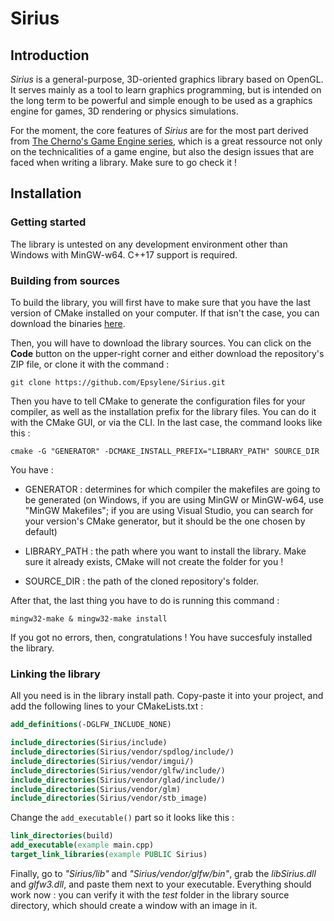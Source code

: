 # Sirius
## Introduction

*Sirius* is a general-purpose, 
3D-oriented graphics library based 
on OpenGL. It serves mainly as a 
tool to learn graphics programming, 
but is intended on the long term to
be powerful and simple enough to be
used as a graphics engine for games,
3D rendering or physics simulations.

For the moment, the core features of *Sirius* are
for the most part derived from [The Cherno's
Game Engine series](https://www.youtube.com/playlist?list=PLlrATfBNZ98dC-V-N3m0Go4deliWHPFwT),
which is a great ressource not only on
the technicalities of a game engine,
but also the design issues that are faced
when writing a library. Make sure to go check it !

## Installation
### Getting started

The library is untested on any development
environment other than Windows with MinGW-w64. C++17
support is required.

### Building from sources

To build the library, you will first have
to make sure that you have the last version
of CMake installed on your computer. If
that isn't the case, you can download the 
binaries [here](https://cmake.org/download/).

Then, you will have to download the library
sources. You can click on the **Code** button
on the upper-right corner and either download
the repository's ZIP file, or clone
it with the command :

```shell
git clone https://github.com/Epsylene/Sirius.git
```

Then you have to tell CMake to generate
the configuration files for your compiler,
as well as the installation prefix for the
library files. You can do it with the CMake
GUI, or via the CLI. In the last case, the
command looks like this :

```shell
cmake -G "GENERATOR" -DCMAKE_INSTALL_PREFIX="LIBRARY_PATH" SOURCE_DIR
```

You have :
* GENERATOR : determines for which
  compiler the makefiles are going to be 
  generated (on Windows, if you are using
  MinGW or MinGW-w64, use "MinGW Makefiles";
  if you are using Visual Studio, you can search for 
  your version's CMake generator, but it should be the
  one chosen by default)
  
* LIBRARY_PATH : the path where you want
  to install the library. Make sure it 
  already exists, CMake will not create
  the folder for you !
  
* SOURCE_DIR : the path of the cloned
  repository's folder.
  
After that, the last thing you have to 
do is running this command :

```shell
mingw32-make & mingw32-make install
```

If you got no errors, then, congratulations ! You have succesfuly 
installed the library.

### Linking the library

All you need is in the library install path.
Copy-paste it into your project, and add the
following lines to your CMakeLists.txt :

```cmake
add_definitions(-DGLFW_INCLUDE_NONE)

include_directories(Sirius/include)
include_directories(Sirius/vendor/spdlog/include/)
include_directories(Sirius/vendor/imgui/)
include_directories(Sirius/vendor/glfw/include/)
include_directories(Sirius/vendor/glad/include/)
include_directories(Sirius/vendor/glm)
include_directories(Sirius/vendor/stb_image)
```

Change the `add_executable()` part so
it looks like this :

```cmake
link_directories(build)
add_executable(example main.cpp)
target_link_libraries(example PUBLIC Sirius)
```

Finally, go to *"Sirius/lib"* and *"Sirius/vendor/glfw/bin"*, grab
the *libSirius.dll* and *glfw3.dll*, and paste them next to
your executable. Everything should work now : you can verify
it with the *test* folder in the library source directory, which
should create a window with an image in it.
